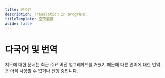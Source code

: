 ```yaml
---
title: 한국인
description: Translation in progress.
titleTemplate: 空荧酒馆
aside: false
---
```


# 다국어 및 번역

지도에 대한 문서는 최근 주요 버전 업그레이드를 거쳤기 때문에 다른 언어에 대한 번역은 아직 사용할 수 없거나 진행 중입니다.

<MediaIntroduction 
  media="self"
  text="回到中文首页"
  link="../index"
/>

<MediaIntroduction 
  media="self"
  text="Go to the English Home Page"
  link="../en/index"
/>
